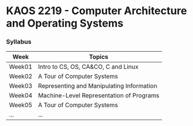 # KAOS 2219 - Computer Architecture and Operating Systems

### Syllabus

| Week   | Topics                                           |
|--------|--------------------------------------------------|
| Week01 | Intro to CS, OS, CA&CO, C and Linux              |
| Week02 | A Tour of Computer Systems                       |
| Week03 | Representing and Manipulating Information        |
| Week04 | Machine-Level Representation of Programs         |
| Week05 | A Tour of Computer Systems                       |
| ...    | ... |
